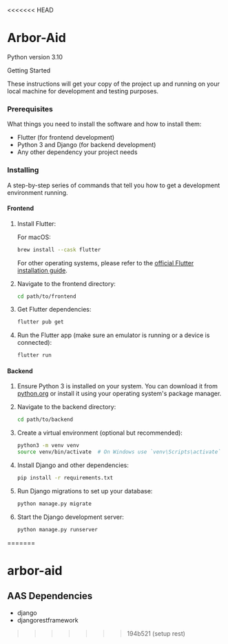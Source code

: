 <<<<<<< HEAD
# Arbor-Aid

Python version 3.10

Getting Started

These instructions will get your copy of the project up and running on your local machine for development and testing purposes.

### Prerequisites

What things you need to install the software and how to install them:

- Flutter (for frontend development)
- Python 3 and Django (for backend development)
- Any other dependency your project needs

### Installing

A step-by-step series of commands that tell you how to get a development environment running.

#### Frontend

1. Install Flutter:

   For macOS:

   ```bash
   brew install --cask flutter
   ```

   For other operating systems, please refer to the [official Flutter installation guide](https://flutter.dev/docs/get-started/install).
2. Navigate to the frontend directory:

   ```bash
   cd path/to/frontend
   ```
3. Get Flutter dependencies:

   ```bash
   flutter pub get
   ```
4. Run the Flutter app (make sure an emulator is running or a device is connected):

   ```bash
   flutter run
   ```

#### Backend

1. Ensure Python 3 is installed on your system. You can download it from [python.org](https://www.python.org/downloads/) or install it using your operating system's package manager.
2. Navigate to the backend directory:

   ```bash
   cd path/to/backend
   ```
3. Create a virtual environment (optional but recommended):

   ```bash
   python3 -m venv venv
   source venv/bin/activate  # On Windows use `venv\Scripts\activate`
   ```
4. Install Django and other dependencies:

   ```bash
   pip install -r requirements.txt
   ```
5. Run Django migrations to set up your database:

   ```bash
   python manage.py migrate
   ```
6. Start the Django development server:

   ```bash
   python manage.py runserver
   ```
=======
# arbor-aid

## AAS Dependencies
- django
- djangorestframework
>>>>>>> 194b521 (setup rest)
